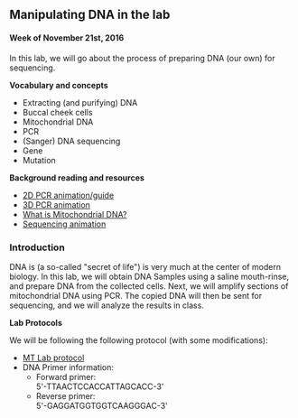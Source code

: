 ## Manipulating DNA in the lab

#### Week of November 21st, 2016


In this lab, we will go about the process of preparing DNA (our own) for sequencing. 

**Vocabulary and concepts**

* Extracting (and purifying) DNA
* Buccal cheek cells
* Mitochondrial DNA
* PCR
* (Sanger) DNA sequencing
* Gene
* Mutation


**Background reading and resources**

- [2D PCR animation/guide](https://www.dnalc.org/view/15924-Making-many-copies-of-DNA.html)
- [3D PCR animation](https://www.youtube.com/watch?v=2KoLnIwoZKU)
- [What is Mitochondrial DNA?](https://ghr.nlm.nih.gov/mitochondrial-dna)
- [Sequencing animation](https://www.dnalc.org/resources/animations/cycseq.html) 

### Introduction

DNA is (a so-called "secret of life") is very much at the center of modern biology. In this lab, we will obtain DNA Samples using a saline mouth-rinse, and prepare DNA from the collected cells. Next, we will amplify sections of mitochondrial DNA using PCR. The copied DNA will then be sent for sequencing, and we will analyze the results in class. 

**Lab Protocols**

We will be following the following protocol (with some modifications):

- [MT Lab protocol](http://www.geneticorigins.org/mito/mitoframeset.htm)
- DNA Primer information: 
    - Forward primer: 	<br>5'-TTAACTCCACCATTAGCACC-3'
    - Reverse primer: <br> 5'-GAGGATGGTGGTCAAGGGAC-3' 